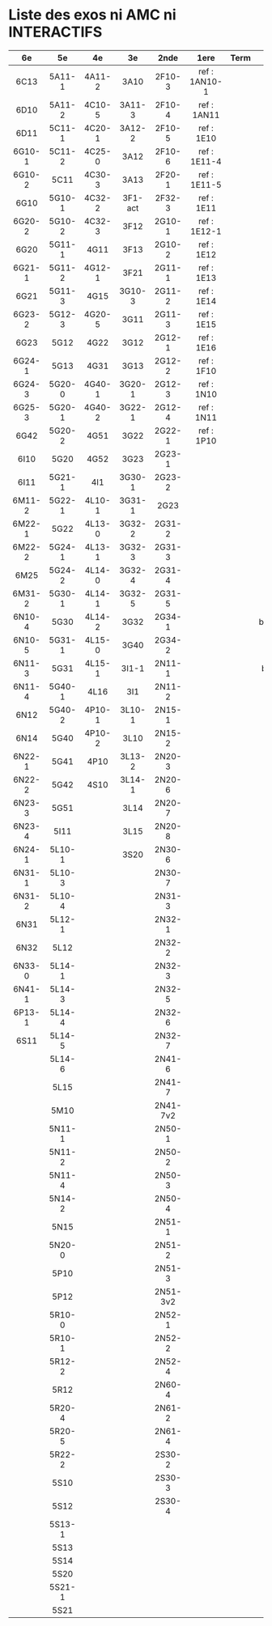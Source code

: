 # Liste des exos ni AMC ni INTERACTIFS

|6e|5e|4e|3e|2nde|1ere|Term|Reste|
|:-:|:-:|:-:|:-:|:-:|:-:|:-:|:-:|
|6C13|5A11-1|4A11-2|3A10|2F10-3|ref : 1AN10-1||MG32_3F13|
|6D10|5A11-2|4C10-5|3A11-3|2F10-4|ref : 1AN11||beta2F12-1|
|6D11|5C11-1|4C20-1|3A12-2|2F10-5|ref : 1E10||beta2F31-1|
|6G10-1|5C11-2|4C25-0|3A12|2F10-6|ref : 1E11-4||beta2F31|
|6G10-2|5C11|4C30-3|3A13|2F20-1|ref : 1E11-5||beta3F23|
|6G10|5G10-1|4C32-2|3F1-act|2F32-3|ref : 1E11||beta3G15|
|6G20-2|5G10-2|4C32-3|3F12|2G10-1|ref : 1E12-1||beta3G41|
|6G20|5G11-1|4G11|3F13|2G10-2|ref : 1E12||beta3S20-1|
|6G21-1|5G11-2|4G12-1|3F21|2G11-1|ref : 1E13||beta3s21|
|6G21|5G11-3|4G15|3G10-3|2G11-2|ref : 1E14||beta4C31|
|6G23-2|5G12-3|4G20-5|3G11|2G11-3|ref : 1E15||beta4G20-3|
|6G23|5G12|4G22|3G12|2G12-1|ref : 1E16||beta4G20-4|
|6G24-1|5G13|4G31|3G13|2G12-2|ref : 1F10||beta6C33-1|
|6G24-3|5G20-0|4G40-1|3G20-1|2G12-3|ref : 1N10||beta6test2|
|6G25-3|5G20-1|4G40-2|3G22-1|2G12-4|ref : 1N11||beta6test2021|
|6G42|5G20-2|4G51|3G22|2G22-1|ref : 1P10||betaAsymptotesObliques|
|6I10|5G20|4G52|3G23|2G23-1|||betaEqCarreDansC|
|6I11|5G21-1|4I1|3G30-1|2G23-2|||betaEquationsLog|
|6M11-2|5G22-1|4L10-1|3G31-1|2G23|||betaEqValAbs|
|6M22-1|5G22|4L13-0|3G32-2|2G31-2|||betaExo3d|
|6M22-2|5G24-1|4L13-1|3G32-3|2G31-3|||betaExoSimpleMatthieu|
|6M25|5G24-2|4L14-0|3G32-4|2G31-4|||betaModele10_simple_question-reponse|
|6M31-2|5G30-1|4L14-1|3G32-5|2G31-5|||betaModele11_parametrable|
|6N10-4|5G30|4L14-2|3G32|2G34-1|||betaModele20_plusieurs_types_de_questions|
|6N10-5|5G31-1|4L15-0|3G40|2G34-2|||betaModele21_parametrables|
|6N11-3|5G31|4L15-1|3I1-1|2N11-1|||betaModele30_constructions_géométriques|
|6N11-4|5G40-1|4L16|3I1|2N11-2|||betaModele31_parametrables|
|6N12|5G40-2|4P10-1|3L10-1|2N15-1|||betaModele40_tableau_proportionnalite|
|6N14|5G40|4P10-2|3L10|2N15-2|||betaModele41_tableau_signes_variations|
|6N22-1|5G41|4P10|3L13-2|2N20-3|||betaProbaAouB|
|6N22-2|5G42|4S10|3L14-1|2N20-6|||betaProbabilites|
|6N23-3|5G51||3L14|2N20-7|||betaProbabilitesJC|
|6N23-4|5I11||3L15|2N20-8|||betaPuissances|
|6N24-1|5L10-1||3S20|2N30-6|||betarotation3d|
|6N31-1|5L10-3|||2N30-7|||betaSpline|
|6N31-2|5L10-4|||2N31-3|||betaSys2x2CombLin|
|6N31|5L12-1|||2N32-1|||betaTracerParabole|
|6N32|5L12|||2N32-2|||moule_a_exo_mathalea|
|6N33-0|5L14-1|||2N32-3|||moule_a_exo_mathalea2d|
|6N41-1|5L14-3|||2N32-5|||c3C10-2|
|6P13-1|5L14-4|||2N32-6|||c3I11|
|6S11|5L14-5|||2N32-7|||c3N10|
||5L14-6|||2N41-6|||c3N23|
||5L15|||2N41-7|||can6I01|
||5M10|||2N41-7v2|||CM020|
||5N11-1|||2N50-1|||CM021|
||5N11-2|||2N50-2|||ExC100|
||5N11-4|||2N50-3|||HPC100|
||5N14-2|||2N50-4|||PEA11-1|
||5N15|||2N51-1|||PEA11|
||5N20-0|||2N51-2|||PEA12|
||5P10|||2N51-3|||PEA13|
||5P12|||2N51-3v2|||PEG20|
||5R10-0|||2N52-1|||PEG21|
||5R10-1|||2N52-2|||PEG22|
||5R12-2|||2N52-4|||PEG23|
||5R12|||2N60-4|||PEG24|
||5R20-4|||2N61-2|||P003|
||5R20-5|||2N61-4|||P004|
||5R22-2|||2S30-2|||P005|
||5S10|||2S30-3|||P006|
||5S12|||2S30-4|||P007|
||5S13-1||||||P008|
||5S13||||||P009|
||5S14||||||P010|
||5S20||||||P011|
||5S21-1||||||P012|
||5S21||||||P013|
